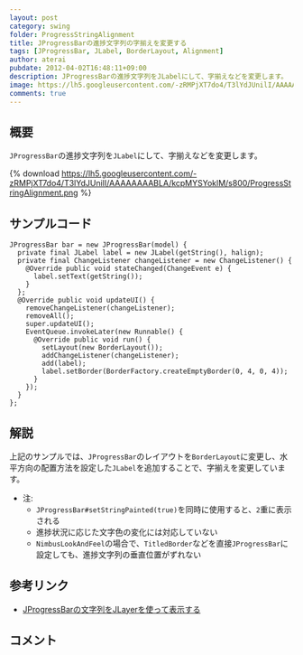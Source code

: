 ```yaml
---
layout: post
category: swing
folder: ProgressStringAlignment
title: JProgressBarの進捗文字列の字揃えを変更する
tags: [JProgressBar, JLabel, BorderLayout, Alignment]
author: aterai
pubdate: 2012-04-02T16:48:11+09:00
description: JProgressBarの進捗文字列をJLabelにして、字揃えなどを変更します。
image: https://lh5.googleusercontent.com/-zRMPjXT7do4/T3lYdJUnilI/AAAAAAAABLA/kcpMYSYoklM/s800/ProgressStringAlignment.png
comments: true
---
```

## 概要
`JProgressBar`の進捗文字列を`JLabel`にして、字揃えなどを変更します。

{% download https://lh5.googleusercontent.com/-zRMPjXT7do4/T3lYdJUnilI/AAAAAAAABLA/kcpMYSYoklM/s800/ProgressStringAlignment.png %}

## サンプルコード
<pre class="prettyprint"><code>JProgressBar bar = new JProgressBar(model) {
  private final JLabel label = new JLabel(getString(), halign);
  private final ChangeListener changeListener = new ChangeListener() {
    @Override public void stateChanged(ChangeEvent e) {
      label.setText(getString());
    }
  };
  @Override public void updateUI() {
    removeChangeListener(changeListener);
    removeAll();
    super.updateUI();
    EventQueue.invokeLater(new Runnable() {
      @Override public void run() {
        setLayout(new BorderLayout());
        addChangeListener(changeListener);
        add(label);
        label.setBorder(BorderFactory.createEmptyBorder(0, 4, 0, 4));
      }
    });
  }
};
</code></pre>

## 解説
上記のサンプルでは、`JProgressBar`のレイアウトを`BorderLayout`に変更し、水平方向の配置方法を設定した`JLabel`を追加することで、字揃えを変更しています。

- 注:
    - `JProgressBar#setStringPainted(true)`を同時に使用すると、`2`重に表示される
    - 進捗状況に応じた文字色の変化には対応していない
    - `NimbusLookAndFeel`の場合で、`TitledBorder`などを直接`JProgressBar`に設定しても、進捗文字列の垂直位置がずれない

<!-- dummy comment line for breaking list -->

## 参考リンク
- [JProgressBarの文字列をJLayerを使って表示する](http://ateraimemo.com/Swing/ProgressStringLayer.html)

<!-- dummy comment line for breaking list -->

## コメント
